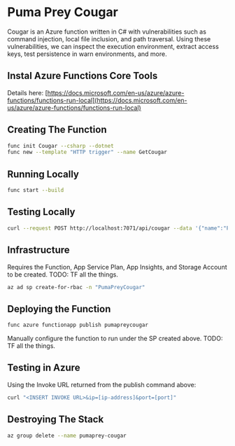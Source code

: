 # Puma Prey Cougar

Cougar is an Azure function written in C# with vulnerabilities such as command injection, local file inclusion, and path traversal. Using these vulnerabilities, we can inspect the execution environment, extract access keys, test persistence in warn environments, and more.

## Instal Azure Functions Core Tools

Details here: [https://docs.microsoft.com/en-us/azure/azure-functions/functions-run-local](https://docs.microsoft.com/en-us/azure/azure-functions/functions-run-local)

## Creating The Function

```bash
func init Cougar --csharp --dotnet
func new --template "HTTP trigger" --name GetCougar
```

## Running Locally

```bash
func start --build
```

## Testing Locally

```bash
curl --request POST http://localhost:7071/api/cougar --data '{"name":"Puma Rocks"}'
```

## Infrastructure

Requires the Function, App Service Plan, App Insights, and Storage Account to be created. TODO: TF all the things.

```bash
az ad sp create-for-rbac -n "PumaPreyCougar"
```

## Deploying the Function

```bash
func azure functionapp publish pumapreycougar
```

Manually configure the function to run under the SP created above. TODO: TF all the things.

## Testing in Azure

Using the Invoke URL returned from the publish command above:

```bash
curl "<INSERT INVOKE URL>&ip=[ip-address]&port=[port]"
```

## Destroying The Stack

```bash
az group delete --name pumaprey-cougar
```